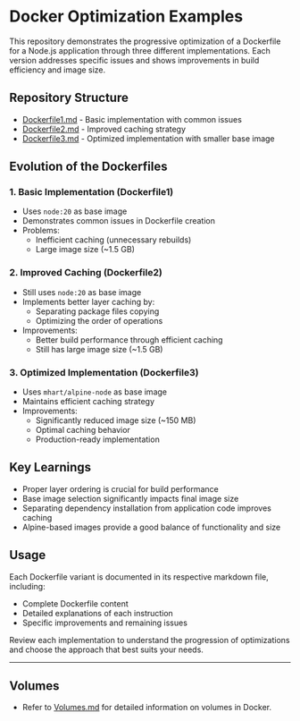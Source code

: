 # Docker Optimization Examples

This repository demonstrates the progressive optimization of a Dockerfile for a Node.js application through three different implementations. Each version addresses specific issues and shows improvements in build efficiency and image size.

## Repository Structure

- [Dockerfile1.md](./Dockerfile1.md) - Basic implementation with common issues
- [Dockerfile2.md](./Dockerfile2.md) - Improved caching strategy
- [Dockerfile3.md](./Dockerfile3.md) - Optimized implementation with smaller base image

## Evolution of the Dockerfiles

### 1. Basic Implementation (Dockerfile1)
- Uses `node:20` as base image
- Demonstrates common issues in Dockerfile creation
- Problems:
  - Inefficient caching (unnecessary rebuilds)
  - Large image size (~1.5 GB)

### 2. Improved Caching (Dockerfile2)
- Still uses `node:20` as base image
- Implements better layer caching by:
  - Separating package files copying
  - Optimizing the order of operations
- Improvements:
  - Better build performance through efficient caching
  - Still has large image size (~1.5 GB)

### 3. Optimized Implementation (Dockerfile3)
- Uses `mhart/alpine-node` as base image
- Maintains efficient caching strategy
- Improvements:
  - Significantly reduced image size (~150 MB)
  - Optimal caching behavior
  - Production-ready implementation

## Key Learnings
- Proper layer ordering is crucial for build performance
- Base image selection significantly impacts final image size
- Separating dependency installation from application code improves caching
- Alpine-based images provide a good balance of functionality and size

## Usage
Each Dockerfile variant is documented in its respective markdown file, including:
- Complete Dockerfile content
- Detailed explanations of each instruction
- Specific improvements and remaining issues

Review each implementation to understand the progression of optimizations and choose the approach that best suits your needs.

---

## Volumes
- Refer to [Volumes.md](./Volumes.md) for detailed information on volumes in Docker.